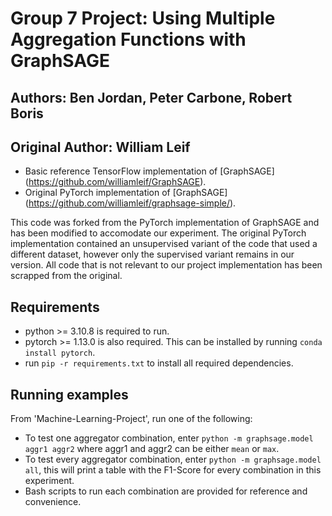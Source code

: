 # Group 7 Project: Using Multiple Aggregation Functions with GraphSAGE
## Authors: Ben Jordan, Peter Carbone, Robert Boris
## Original Author: William Leif


- Basic reference TensorFlow implementation of [GraphSAGE]
(https://github.com/williamleif/GraphSAGE).
- Original PyTorch implementation of [GraphSAGE]
(https://github.com/williamleif/graphsage-simple/).


This code was forked from the PyTorch implementation of GraphSAGE and has been modified to accomodate our experiment. 
The original PyTorch implementation contained an unsupervised variant of the code that used a different dataset, however only the supervised variant remains in our version. 
All code that is not relevant to our project implementation has been scrapped from the original.


## Requirements
- python >= 3.10.8 is required to run.
- pytorch >= 1.13.0 is also required. This can be installed by running `conda install pytorch`.
- run `pip -r requirements.txt` to install all required dependencies.

## Running examples
From 'Machine-Learning-Project', run one of the following:
- To test one aggregator combination, enter `python -m graphsage.model aggr1 aggr2` where aggr1 and aggr2 can be either `mean` or `max`.
- To test every aggregator combination, enter `python -m graphsage.model all`, this will print a table with the F1-Score for every combination in this experiment.
- Bash scripts to run each combination are provided for reference and convenience. 